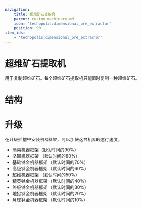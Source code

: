 ```yaml
---
navigation:
    title: 超维矿石提取机
    parent: custom_machinery.md
    icon: 'techopolis:dimensional_ore_extractor'
    position: 90
item_ids:
    - 'techopolis:dimensional_ore_extractor'
---
```


# 超维矿石提取机

用于复制超维矿石。每个超维矿石提取机只能同时复制一种超维矿石。

<Recipe id="techopolis:dimensional_ore_extractor" />

# 结构

<GameScene zoom="3" interactive={true}>
  <ImportStructure src="../assets/structures/custom_machinery/dimensional_ore_extractor.nbt" />
</GameScene>

# 升级

在升级插槽中安装机器框架，可以加快这台机器的运行速度。

- 简易机器框架（默认时间的90%）
- 坚固机器框架 （默认时间的80%）
- 基础𬬸金机器框架 （默认时间的70%）
- 高级𬬸金机器框架 （默认时间的60%）
- 超维机器框架 （默认时间的50%）
- 精英𬬸金机器框架 （默认时间的40%）
- 终极𬬸金机器框架 （默认时间的30%）
- 地狱𬬸金机器框架 （默认时间的20%）
- 月球𬬸金机器框架 （默认时间的10%）